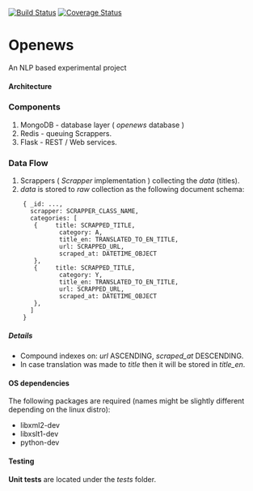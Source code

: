 [![Build Status](https://travis-ci.org/nathanIL/openews.svg?branch=master)](https://travis-ci.org/nathanIL/openews?branch=master)
[![Coverage Status](https://coveralls.io/repos/nathanIL/openews/badge.svg?branch=master&service=github)](https://coveralls.io/github/nathanIL/openews?branch=master)
# Openews

An NLP based experimental project

#### Architecture
### Components
1. MongoDB - database layer ( _openews_ database )
2. Redis - queuing Scrappers.
3. Flask - REST / Web services.

### Data Flow
1. Scrappers ( _Scrapper_ implementation ) collecting the _data_ (titles).
2. _data_ is stored to _raw_ collection as the following document schema:
```
    { _id: ...,
      scrapper: SCRAPPER_CLASS_NAME,
      categories: [
       {     title: SCRAPPED_TITLE,
              category: A,
              title_en: TRANSLATED_TO_EN_TITLE,
              url: SCRAPPED_URL,
              scraped_at: DATETIME_OBJECT 
       },
       {     title: SCRAPPED_TITLE,
              category: Y,
              title_en: TRANSLATED_TO_EN_TITLE,
              url: SCRAPPED_URL,
              scraped_at: DATETIME_OBJECT 
       },       
      ]
    }
```

##### Details
 * Compound indexes on: _url_ ASCENDING, _scraped_at_ DESCENDING.
 * In case translation was made to _title_ then it will be stored in _title_en_.


#### OS dependencies
The following packages are required (names might be slightly different depending on the linux distro):

* libxml2-dev 
* libxslt1-dev 
* python-dev

#### Testing

**Unit tests** are located under the _tests_ folder.